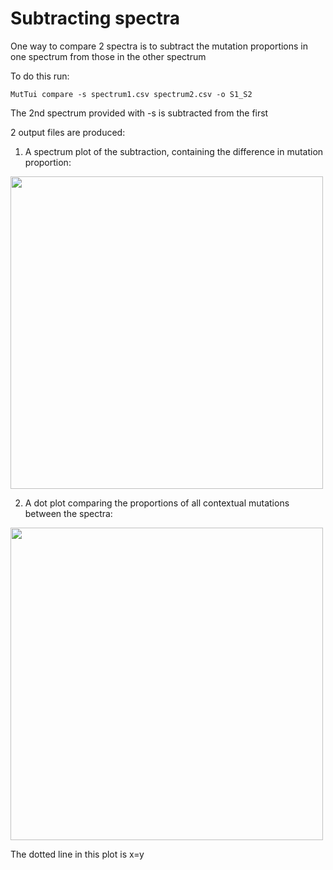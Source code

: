 # Subtracting spectra

One way to compare 2 spectra is to subtract the mutation proportions in one spectrum from those in the other spectrum

To do this run:
```
MutTui compare -s spectrum1.csv spectrum2.csv -o S1_S2
```

The 2nd spectrum provided with -s is subtracted from the first

2 output files are produced:

1) A spectrum plot of the subtraction, containing the difference in mutation proportion:

<img src="_figures/spectrum_subtraction.png" width = "500">

2) A dot plot comparing the proportions of all contextual mutations between the spectra:

<img src = "_figures/comparison_dot_plot.png" width = "500">

The dotted line in this plot is x=y
